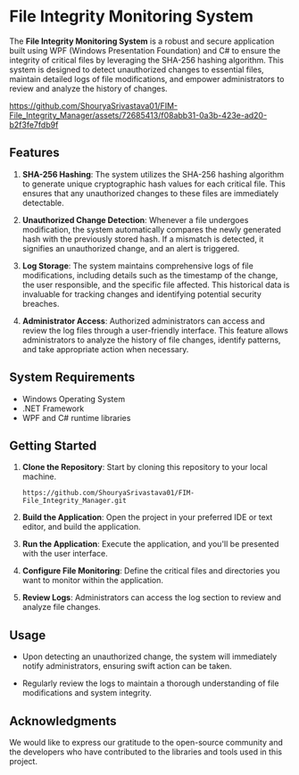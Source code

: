 # File Integrity Monitoring System

The **File Integrity Monitoring System** is a robust and secure application built using WPF (Windows Presentation Foundation) and C# to ensure the integrity of critical files by leveraging the SHA-256 hashing algorithm. This system is designed to detect unauthorized changes to essential files, maintain detailed logs of file modifications, and empower administrators to review and analyze the history of changes.


https://github.com/ShouryaSrivastava01/FIM-File_Integrity_Manager/assets/72685413/f08abb31-0a3b-423e-ad20-b2f3fe7fdb9f



## Features

1. **SHA-256 Hashing**: The system utilizes the SHA-256 hashing algorithm to generate unique cryptographic hash values for each critical file. This ensures that any unauthorized changes to these files are immediately detectable.

2. **Unauthorized Change Detection**: Whenever a file undergoes modification, the system automatically compares the newly generated hash with the previously stored hash. If a mismatch is detected, it signifies an unauthorized change, and an alert is triggered.

3. **Log Storage**: The system maintains comprehensive logs of file modifications, including details such as the timestamp of the change, the user responsible, and the specific file affected. This historical data is invaluable for tracking changes and identifying potential security breaches.

4. **Administrator Access**: Authorized administrators can access and review the log files through a user-friendly interface. This feature allows administrators to analyze the history of file changes, identify patterns, and take appropriate action when necessary.

## System Requirements

- Windows Operating System
- .NET Framework
- WPF and C# runtime libraries

## Getting Started

1. **Clone the Repository**: Start by cloning this repository to your local machine.

    ```shell
    https://github.com/ShouryaSrivastava01/FIM-File_Integrity_Manager.git
    ```

2. **Build the Application**: Open the project in your preferred IDE or text editor, and build the application.

3. **Run the Application**: Execute the application, and you'll be presented with the user interface.

4. **Configure File Monitoring**: Define the critical files and directories you want to monitor within the application.

5. **Review Logs**: Administrators can access the log section to review and analyze file changes.

## Usage

- Upon detecting an unauthorized change, the system will immediately notify administrators, ensuring swift action can be taken.

- Regularly review the logs to maintain a thorough understanding of file modifications and system integrity.


## Acknowledgments

We would like to express our gratitude to the open-source community and the developers who have contributed to the libraries and tools used in this project.

